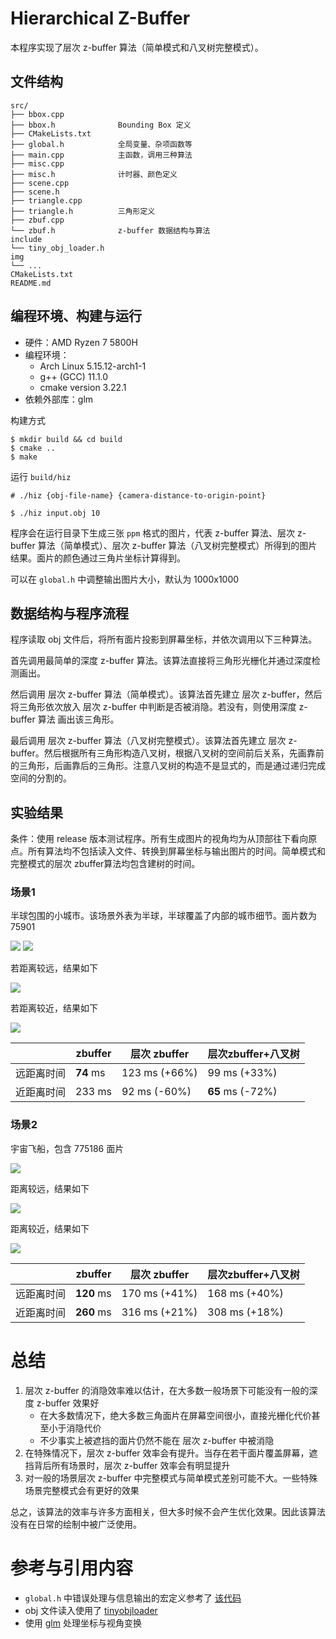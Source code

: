 
# Hierarchical Z-Buffer 

本程序实现了层次 z-buffer 算法（简单模式和八叉树完整模式）。

## 文件结构

```
src/
├── bbox.cpp
├── bbox.h              Bounding Box 定义
├── CMakeLists.txt
├── global.h            全局变量、杂项函数等
├── main.cpp            主函数，调用三种算法
├── misc.cpp
├── misc.h              计时器、颜色定义
├── scene.cpp
├── scene.h
├── triangle.cpp
├── triangle.h          三角形定义
├── zbuf.cpp
└── zbuf.h              z-buffer 数据结构与算法
include
└── tiny_obj_loader.h   
img                       
└── ...
CMakeLists.txt 
README.md
```

## 编程环境、构建与运行

- 硬件：AMD Ryzen 7 5800H 
- 编程环境：
  - Arch Linux 5.15.12-arch1-1
  - g++ (GCC) 11.1.0
  - cmake version 3.22.1
- 依赖外部库：glm

构建方式
```
$ mkdir build && cd build
$ cmake ..
$ make
```

运行 `build/hiz`
```
# ./hiz {obj-file-name} {camera-distance-to-origin-point}

$ ./hiz input.obj 10
```

程序会在运行目录下生成三张 `ppm` 格式的图片，代表 z-buffer 算法、层次 z-buffer 算法（简单模式）、层次 z-buffer 算法（八叉树完整模式）所得到的图片结果。面片的颜色通过三角片坐标计算得到。

可以在 `global.h` 中调整输出图片大小，默认为 1000x1000

## 数据结构与程序流程

程序读取 obj 文件后，将所有面片投影到屏幕坐标，并依次调用以下三种算法。

首先调用最简单的深度 z-buffer 算法。该算法直接将三角形光栅化并通过深度检测画出。

然后调用 层次 z-buffer 算法（简单模式）。该算法首先建立 层次 z-buffer，然后将三角形依次放入 层次 z-buffer 中判断是否被消隐。若没有，则使用深度 z-buffer 算法 画出该三角形。

最后调用 层次 z-buffer 算法（八叉树完整模式）。该算法首先建立 层次 z-buffer。然后根据所有三角形构造八叉树，根据八叉树的空间前后关系，先画靠前的三角形，后画靠后的三角形。注意八叉树的构造不是显式的，而是通过递归完成空间的分割的。

## 实验结果

条件：使用 release 版本测试程序。所有生成图片的视角均为从顶部往下看向原点。所有算法均不包括读入文件、转换到屏幕坐标与输出图片的时间。简单模式和完整模式的层次 zbuffer算法均包含建树的时间。

### 场景1

半球包围的小城市。该场景外表为半球，半球覆盖了内部的城市细节。面片数为 75901

![](img/outside_semisphere.png)
![](img/inside_semisphere.png)


若距离较远，结果如下

![](img/sphere_far.jpg)

若距离较近，结果如下

![](img/sphere_near.jpg)

|            | zbuffer   | 层次 zbuffer  | 层次zbuffer+八叉树 |
| ---------- | --------- | ------------- | ------------------ |
| 远距离时间 | **74** ms | 123 ms (+66%) | 99 ms (+33%)       |
| 近距离时间 | 233 ms    | 92 ms (-60%)  | **65** ms (-72%)   |

### 场景2

宇宙飞船，包含 775186 面片

![](img/space.png)

距离较远，结果如下

![](img/space_far.jpg)

距离较近，结果如下

![](img/space_near.jpg)

|            | zbuffer    | 层次 zbuffer  | 层次zbuffer+八叉树 |
| ---------- | ---------- | ------------- | ------------------ |
| 远距离时间 | **120** ms | 170 ms (+41%) | 168 ms (+40%)      |
| 近距离时间 | **260** ms | 316 ms (+21%) | 308 ms (+18%)      |

# 总结

1. 层次 z-buffer 的消隐效率难以估计，在大多数一般场景下可能没有一般的深度 z-buffer 效果好
   - 在大多数情况下，绝大多数三角面片在屏幕空间很小，直接光栅化代价甚至小于消隐代价
   - 不少事实上被遮挡的面片仍然不能在 层次 z-buffer 中被消隐
2. 在特殊情况下，层次 z-buffer 效率会有提升。当存在若干面片覆盖屏幕，遮挡背后所有场景时，层次 z-buffer 效率会有明显提升
3. 对一般的场景层次 z-buffer 中完整模式与简单模式差别可能不大。一些特殊场景完整模式会有更好的效果

总之，该算法的效率与许多方面相关，但大多时候不会产生优化效果。因此该算法没有在日常的绘制中被广泛使用。

# 参考与引用内容

- `global.h` 中错误处理与信息输出的宏定义参考了 [该代码](https://github.com/blurgyy/cg-2020/blob/master/pa1/include/global.hpp)
- obj 文件读入使用了 [tinyobjloader](https://github.com/tinyobjloader/tinyobjloader)
- 使用 [glm](https://github.com/g-truc/glm) 处理坐标与视角变换

